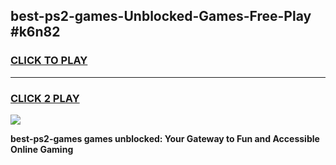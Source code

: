 
## best-ps2-games-Unblocked-Games-Free-Play #k6n82
<h3>
<a href="https://us.freeplayer.one?title=best-ps2-games&ref=9M">CLICK TO PLAY</a></h3>
<hr>

<h3>
<a href="https://us.freeplayer.one?title=best-ps2-games&ref=9M">CLICK 2 PLAY</a>
  
</h3>

<a href="https://us.freeplayer.one?title=best-ps2-games&ref=9M"><img src="https://clearcache.store/games.png"></a>


**best-ps2-games games unblocked: Your Gateway to Fun and Accessible Online Gaming**
